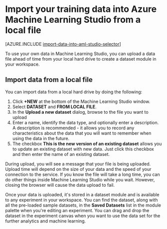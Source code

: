<properties
	pageTitle="Import data into Machine Learning Studio from a local file | Microsoft Azure"
	description="How to import your training data Azure Machine Learning Studio from a local file."
	keywords="import data,data format,data types,data sources,training data"
	services="machine-learning"
	documentationCenter=""
	authors="garyericson"
	manager="jhubbard"
	editor="cgronlun"/>

<tags
	ms.service="machine-learning"
	ms.workload="data-services"
	ms.tgt_pltfrm="na"
	ms.devlang="na"
	ms.topic="article"
	ms.date="06/17/2016"
	ms.author="garye;bradsev" />


# Import your training data into Azure Machine Learning Studio from a local file

[AZURE.INCLUDE [import-data-into-aml-studio-selector](../../includes/machine-learning-import-data-into-aml-studio.md)]


To use your own data in Machine Learning Studio, you can upload a data file ahead of time from your local hard drive to create a dataset module in your workspace. 


## Import data from a local file

You can import data from a local hard drive by doing the following:

1. Click **+NEW** at the bottom of the Machine Learning Studio window.
2. Select **DATASET** and **FROM LOCAL FILE**.
3. In the **Upload a new dataset** dialog, browse to the file you want to upload
4. Enter a name, identify the data type, and optionally enter a description. A description is recommended - it allows you to record any characteristics about the data that you will want to remember when using the data in the future.
5. The checkbox **This is the new version of an existing dataset** allows you to update an existing dataset with new data. Just click this checkbox and then enter the name of an existing dataset.

During upload, you will see a message that your file is being uploaded. Upload time will depend on the size of your data and the speed of your connection to the service.
If you know the file will take a long time, you can do other things inside Machine Learning Studio while you wait. However, closing the browser will cause the data upload to fail.

Once your data is uploaded, it's stored in a dataset module and is available to any experiment in your workspace.
You can find the dataset, along with all the pre-loaded sample datasets, in the **Saved Datasets** list in the module palette when you're editing an experiment. You can drag and drop the dataset in the experiment canvas when you want to use the data set for the further analytics and machine learning.



